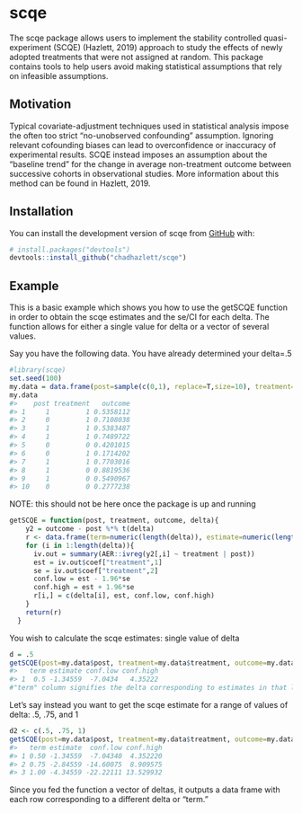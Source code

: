 
<!-- README.md is generated from README.Rmd. Please edit that file -->

# scqe

<!-- badges: start -->

<!-- badges: end -->

The scqe package allows users to implement the stability controlled
quasi-experiment (SCQE) (Hazlett, 2019) approach to study the effects of
newly adopted treatments that were not assigned at random. This package
contains tools to help users avoid making statistical assumptions that
rely on infeasible assumptions.

## Motivation

Typical covariate-adjustment techniques used in statistical analysis
impose the often too strict “no-unobserved confounding” assumption.
Ignoring relevant cofounding biases can lead to overconfidence or
inaccuracy of experimental results. SCQE instead imposes an assumption
about the “baseline trend” for the change in average non-treatment
outcome between successive cohorts in observational studies. More
information about this method can be found in Hazlett, 2019.

## Installation

You can install the development version of scqe from
[GitHub](https://github.com/) with:

``` r
# install.packages("devtools")
devtools::install_github("chadhazlett/scqe")
```

## Example

This is a basic example which shows you how to use the getSCQE function
in order to obtain the scqe estimates and the se/CI for each delta. The
function allows for either a single value for delta or a vector of
several values.

Say you have the following data. You have already determined your
delta=.5

``` r
#library(scqe)
set.seed(100)
my.data = data.frame(post=sample(c(0,1), replace=T,size=10), treatment=sample(c(0,1), replace=T,size=10), outcome=runif(10))
my.data
#>    post treatment   outcome
#> 1     1         1 0.5358112
#> 2     0         1 0.7108038
#> 3     1         1 0.5383487
#> 4     1         1 0.7489722
#> 5     0         0 0.4201015
#> 6     0         1 0.1714202
#> 7     1         1 0.7703016
#> 8     1         0 0.8819536
#> 9     1         0 0.5490967
#> 10    0         0 0.2777238
```

NOTE: this should not be here once the package is up and running

``` r
getSCQE = function(post, treatment, outcome, delta){
    y2 = outcome - post %*% t(delta)
    r <- data.frame(term=numeric(length(delta)), estimate=numeric(length(delta)), conf.low=numeric(length(delta)),conf.high=numeric(length(delta)))
    for (i in 1:length(delta)){
      iv.out = summary(AER::ivreg(y2[,i] ~ treatment | post))
      est = iv.out$coef["treatment",1]
      se = iv.out$coef["treatment",2]
      conf.low = est - 1.96*se
      conf.high = est + 1.96*se
      r[i,] = c(delta[i], est, conf.low, conf.high)
    }
    return(r)
  }
```

You wish to calculate the scqe estimates: single value of delta

``` r
d = .5
getSCQE(post=my.data$post, treatment=my.data$treatment, outcome=my.data$outcome, delta=d)
#>   term estimate conf.low conf.high
#> 1  0.5 -1.34559  -7.0434   4.35222
#"term" column signifies the delta corresponding to estimates in that line of the df
```

Let’s say instead you want to get the scqe estimate for a range of
values of delta: .5, .75, and 1

``` r
d2 <- c(.5, .75, 1)
getSCQE(post=my.data$post, treatment=my.data$treatment, outcome=my.data$outcome, delta=d2)
#>   term estimate  conf.low conf.high
#> 1 0.50 -1.34559  -7.04340  4.352220
#> 2 0.75 -2.84559 -14.60075  8.909575
#> 3 1.00 -4.34559 -22.22111 13.529932
```

Since you fed the function a vector of deltas, it outputs a data frame
with each row corresponding to a different delta or “term.”
